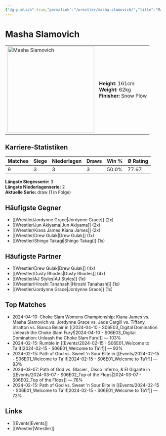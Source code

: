 ```yaml
---
{"dg-publish":true,"permalink":"/wrestler/masha-slamovich/","title":"Masha Slamovich","tags":["wrestler"],"noteIcon":""}
---
```



# Masha Slamovich

<table>
        <tr>
        <td><img src="https://github.com/CptSpaulding1980/choke-slam-wrestling/releases/download/images/Masha_Slamovich.png" width="280" alt="Masha Slamovich"></td>
        <td>
        <b>Height:</b> 161cm<br>
        <b>Weight:</b> 62kg<br>
        <b>Finisher:</b> Snow Plow<br>
        </td>
        </tr>
        </table>
        
## Karriere-Statistiken

| Matches | Siege | Niederlagen | Draws | Win % | Ø Rating |
|---------|-------|-------------|-------|-------|-----------|
| 9 | 3 | 3 | 3 | 50.0% | 77.67 |

**Längste Siegesserie:** 3<br>**Längste Niederlagenserie:** 2<br>**Aktuelle Serie:** draw (1 in Folge)


## Häufigste Gegner
- [[Wrestler/Jordynne Grace\|Jordynne Grace]] (2x)
- [[Wrestler/Jun Akiyama\|Jun Akiyama]] (2x)
- [[Wrestler/Kiana James\|Kiana James]] (2x)
- [[Wrestler/Drew Gulak\|Drew Gulak]] (1x)
- [[Wrestler/Shingo Takagi\|Shingo Takagi]] (1x)

## Häufigste Partner
- [[Wrestler/Drew Gulak\|Drew Gulak]] (4x)
- [[Wrestler/Dusty Rhodes\|Dusty Rhodes]] (4x)
- [[Wrestler/AJ Styles\|AJ Styles]] (1x)
- [[Wrestler/Hiroshi Tanahashi\|Hiroshi Tanahashi]] (1x)
- [[Wrestler/Jordynne Grace\|Jordynne Grace]] (1x)

## Top Matches
- 2024-04-10: Choke Slam Womens Championship: Kiana James vs. Masha Slamovich vs. Jordynne Grace vs. Jade Cargill vs. Tiffany Stratton vs. Bianca Belair in [[2024-04-10 - S06E03_Digital Domination: Unleash the Choke Slam Fury!\|2024-04-10 - S06E03_Digital Domination: Unleash the Choke Slam Fury!]] — 103%
- 2024-02-15: Rumble in [[Events/2024-02-15 - S06E01_Welcome to Ta'if\|2024-02-15 - S06E01_Welcome to Ta'if]] — 93%
- 2024-02-15: Path of God vs. Sweet 'n Sour Elite in [[Events/2024-02-15 - S06E01_Welcome to Ta'if\|2024-02-15 - S06E01_Welcome to Ta'if]] — 83%
- 2024-03-07: Path of God vs. Glacier , Disco Inferno, & El Gigante in [[Events/2024-03-07 - S06E02_Top of the Flops\|2024-03-07 - S06E02_Top of the Flops]] — 78%
- 2024-02-15: Path of God vs. Sweet 'n Sour Elite in [[Events/2024-02-15 - S06E01_Welcome to Ta'if\|2024-02-15 - S06E01_Welcome to Ta'if]] — 73%

## Links
- [[Events\|Events]]
- [[Wrestler\|Wrestler]]
